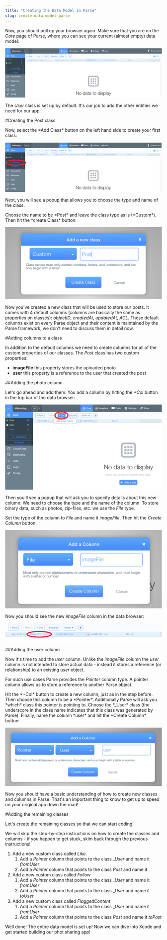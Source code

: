 ```yaml
---
title: "Creating the Data Model in Parse"
slug: create-data-model-parse
---     
```


Now, you should pull up your browser again. Make sure that you are on the *Core* page of Parse, where you can see your current (almost empty) data model:

![image](empty_data_browser.png)

The *User* class is set up by default. It's our job to add the other entities we need for our app.

#Creating the Post class

<div class="action"></div>
Now, select the *Add Class* button on the left hand side to create your first class:

![image](add_class.png) 

Next, you will see a popup that allows you to choose the type and name of the class.

<div class="action"></div>
Choose the name to be *Post* and leave the class type as is (*Custom*). Then hit the *create Class* button:

![image](new_class.png)

Now you've created a new class that will be used to store our posts. It comes with 4 default columns (columns are basically the same as properties on classes): *objectID*, *createdAt*, *updatedAt*, *ACL*. These default columns exist on every Parse object and their content is maintained by the Parse framework, we don't need to discuss them in detail now.

#Adding columns to a class

In addition to the default columns we need to create columns for all of the custom properties of our classes. The *Post* class has two custom properties:

- **imageFile** this property stores the uploaded photo
- **user** this property is a reference to the user that created the post

##Adding the photo column

Let's go ahead and add them. You add a column by hitting the *+Col* button in the top bar of the data browser:

![image](add_column.png) 

Then you'll see a popup that will ask you to specify details about this new column. We need to choose the type and the name of the column. To store binary data, such as photos, zip-files, etc. we use the *File* type. 

Set the type of the column to *File* and name it *imageFile*. Then hit the *Create Column* button:

![image](add_column2.png)

Now you should see the new *imageFile* column in the data browser:

![image](new_column.png)

##Adding the user column

Now it's time to add the *user* column. Unlike the *imageFile* column the *user* column is not intended to store actual data - instead it stores a reference (or relationship) to an existing *user* object.

For such use cases Parse provides the *Pointer* column type. A pointer column allows us to store a reference to another Parse object.

<span class="action">
Hit the *+Col* button to create a new column, just as in the step before. Then choose this column to be a *Pointer*. Additionally Parse will ask you *which* class this pointer is pointing to. Choose the *_User* class (the underscore in the class name indicates that this class was generated by Parse). Finally, name the column *user* and hit the *Create Column* button:

![image](add_pointer.png)
</span>

Now you should have a basic understanding of how to create new classes and columns in Parse. That's an important thing to know to get up to speed on your original app down the road!

#Adding the remaining classes

Let's create the remaining classes so that we can start coding!

We will skip the step-by-step instructions on how to create the classes and columns - if you happen to get stuck, skim back through the previous instructions!

1. Add a new custom class called *Like*. 
	1. Add a *Pointer* column that points to the class *_User* and name it *fromUser*
	2. Add a *Pointer* column that points to the class *Post* and name it 
2. Add a new custom class called *Follow*
	1. Add a *Pointer* column that points to the class *_User* and name it *fromUser*
	2. Add a *Pointer* column that points to the class *_User* and name it *toUser*
3. Add a new custom class called *FlaggedContent*
	1. Add a *Pointer* column that points to the class *_User* and name it *fromUser*
	2. Add a *Pointer* column that points to the class *Post* and name it *toPost*
	
Well done! The entire data model is set up! Now we can dive into Xcode and get started building our phot sharing app! 	 	

